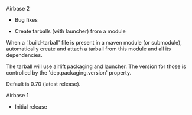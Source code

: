 Airbase 2

* Bug fixes

* Create tarballs (with launcher) from a module

When a '.build-tarball' file is present in a maven module (or
submodule), automatically create and attach a tarball from this module
and all its dependencies.

The tarball will use airlift packaging and launcher. The version for
those is controlled by the 'dep.packaging.version' property.

Default is 0.70 (latest release).


Airbase 1

* Initial release
